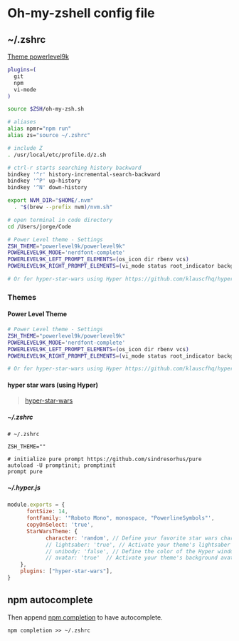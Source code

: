 # Oh-my-zshell config file

## ~/.zshrc

[Theme powerlevel9k](https://github.com/bhilburn/powerlevel9k)

```sh
plugins=(
  git
  npm
  vi-mode
)

source $ZSH/oh-my-zsh.sh

# aliases
alias npmr="npm run"
alias zs="source ~/.zshrc"

# include Z
. /usr/local/etc/profile.d/z.sh

# ctrl-r starts searching history backward
bindkey '^r' history-incremental-search-backward
bindkey '^P' up-history
bindkey '^N' down-history

export NVM_DIR="$HOME/.nvm"
  . "$(brew --prefix nvm)/nvm.sh"

# open terminal in code directory
cd /Users/jorge/Code

# Power Level theme - Settings
ZSH_THEME="powerlevel9k/powerlevel9k"
POWERLEVEL9K_MODE='nerdfont-complete'
POWERLEVEL9K_LEFT_PROMPT_ELEMENTS=(os_icon dir rbenv vcs)
POWERLEVEL9K_RIGHT_PROMPT_ELEMENTS=(vi_mode status root_indicator background_jobs history time)

# Or for hyper-star-wars using Hyper https://github.com/klauscfhq/hyper-star-wars/blob/master/readme.md
```

### Themes

#### Power Level Theme

```bash
# Power Level theme - Settings
ZSH_THEME="powerlevel9k/powerlevel9k"
POWERLEVEL9K_MODE='nerdfont-complete'
POWERLEVEL9K_LEFT_PROMPT_ELEMENTS=(os_icon dir rbenv vcs)
POWERLEVEL9K_RIGHT_PROMPT_ELEMENTS=(vi_mode status root_indicator background_jobs history time)

# Or for hyper-star-wars using Hyper https://github.com/klauscfhq/hyper-star-wars/blob/master/readme.md
```

#### hyper star wars \(using Hyper\)

> [hyper-star-wars](https://github.com/klauscfhq/hyper-star-wars/blob/master/readme.md)



##### ~/.zshrc

```
# ~/.zshrc

ZSH_THEME=""

# initialize pure prompt https://github.com/sindresorhus/pure
autoload -U promptinit; promptinit
prompt pure
```

##### ~/.hyper.js

```js
module.exports = {
      fontSize: 14,
      fontFamily: '"Roboto Mono", monospace, "PowerlineSymbols"',
      copyOnSelect: 'true',
      StarWarsTheme: {
            character: 'random', // Define your favorite star wars character
            // lightsaber: 'true', // Activate your theme's lightsaber mode
            // unibody: 'false', // Define the color of the Hyper window header
            // avatar: 'true'  // Activate your theme's background avatar
    },
    plugins: ["hyper-star-wars"],
}
```

## npm autocomplete

Then append [npm completion](https://docs.npmjs.com/cli/completion) to have autocomplete.

```
npm completion >> ~/.zshrc
```



